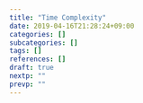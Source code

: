 ```yaml
---
title: "Time Complexity"
date: 2019-04-16T21:28:24+09:00
categories: []
subcategories: []
tags: []
references: []
draft: true
nextp: ""
prevp: ""
---
```

